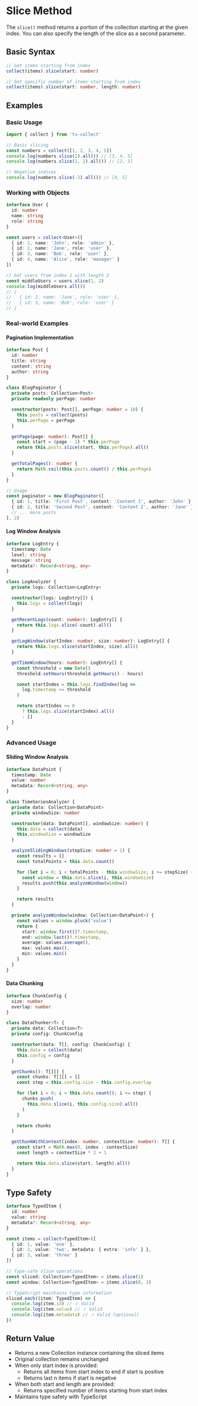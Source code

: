 # Slice Method

The `slice()` method returns a portion of the collection starting at the given index. You can also specify the length of the slice as a second parameter.

## Basic Syntax

```typescript
// Get items starting from index
collect(items).slice(start: number)

// Get specific number of items starting from index
collect(items).slice(start: number, length: number)
```

## Examples

### Basic Usage

```typescript
import { collect } from 'ts-collect'

// Basic slicing
const numbers = collect([1, 2, 3, 4, 5])
console.log(numbers.slice(2).all()) // [3, 4, 5]
console.log(numbers.slice(1, 2).all()) // [2, 3]

// Negative indices
console.log(numbers.slice(-2).all()) // [4, 5]
```

### Working with Objects

```typescript
interface User {
  id: number
  name: string
  role: string
}

const users = collect<User>([
  { id: 1, name: 'John', role: 'admin' },
  { id: 2, name: 'Jane', role: 'user' },
  { id: 3, name: 'Bob', role: 'user' },
  { id: 4, name: 'Alice', role: 'manager' }
])

// Get users from index 1 with length 2
const middleUsers = users.slice(1, 2)
console.log(middleUsers.all())
// [
//   { id: 2, name: 'Jane', role: 'user' },
//   { id: 3, name: 'Bob', role: 'user' }
// ]
```

### Real-world Examples

#### Pagination Implementation

```typescript
interface Post {
  id: number
  title: string
  content: string
  author: string
}

class BlogPaginator {
  private posts: Collection<Post>
  private readonly perPage: number

  constructor(posts: Post[], perPage: number = 10) {
    this.posts = collect(posts)
    this.perPage = perPage
  }

  getPage(page: number): Post[] {
    const start = (page - 1) * this.perPage
    return this.posts.slice(start, this.perPage).all()
  }

  getTotalPages(): number {
    return Math.ceil(this.posts.count() / this.perPage)
  }
}

// Usage
const paginator = new BlogPaginator([
  { id: 1, title: 'First Post', content: 'Content 1', author: 'John' },
  { id: 2, title: 'Second Post', content: 'Content 2', author: 'Jane' },
  // ... more posts
], 2)
```

#### Log Window Analysis

```typescript
interface LogEntry {
  timestamp: Date
  level: string
  message: string
  metadata?: Record<string, any>
}

class LogAnalyzer {
  private logs: Collection<LogEntry>

  constructor(logs: LogEntry[]) {
    this.logs = collect(logs)
  }

  getRecentLogs(count: number): LogEntry[] {
    return this.logs.slice(-count).all()
  }

  getLogWindow(startIndex: number, size: number): LogEntry[] {
    return this.logs.slice(startIndex, size).all()
  }

  getTimeWindow(hours: number): LogEntry[] {
    const threshold = new Date()
    threshold.setHours(threshold.getHours() - hours)

    const startIndex = this.logs.findIndex(log =>
      log.timestamp >= threshold
    )

    return startIndex >= 0
      ? this.logs.slice(startIndex).all()
      : []
  }
}
```

### Advanced Usage

#### Sliding Window Analysis

```typescript
interface DataPoint {
  timestamp: Date
  value: number
  metadata: Record<string, any>
}

class TimeSeriesAnalyzer {
  private data: Collection<DataPoint>
  private windowSize: number

  constructor(data: DataPoint[], windowSize: number) {
    this.data = collect(data)
    this.windowSize = windowSize
  }

  analyzeSlidingWindows(stepSize: number = 1) {
    const results = []
    const totalPoints = this.data.count()

    for (let i = 0; i < totalPoints - this.windowSize; i += stepSize) {
      const window = this.data.slice(i, this.windowSize)
      results.push(this.analyzeWindow(window))
    }

    return results
  }

  private analyzeWindow(window: Collection<DataPoint>) {
    const values = window.pluck('value')
    return {
      start: window.first()?.timestamp,
      end: window.last()?.timestamp,
      average: values.average(),
      max: values.max(),
      min: values.min()
    }
  }
}
```

#### Data Chunking

```typescript
interface ChunkConfig {
  size: number
  overlap: number
}

class DataChunker<T> {
  private data: Collection<T>
  private config: ChunkConfig

  constructor(data: T[], config: ChunkConfig) {
    this.data = collect(data)
    this.config = config
  }

  getChunks(): T[][] {
    const chunks: T[][] = []
    const step = this.config.size - this.config.overlap

    for (let i = 0; i < this.data.count(); i += step) {
      chunks.push(
        this.data.slice(i, this.config.size).all()
      )
    }

    return chunks
  }

  getChunkWithContext(index: number, contextSize: number): T[] {
    const start = Math.max(0, index - contextSize)
    const length = contextSize * 2 + 1

    return this.data.slice(start, length).all()
  }
}
```

## Type Safety

```typescript
interface TypedItem {
  id: number
  value: string
  metadata?: Record<string, any>
}

const items = collect<TypedItem>([
  { id: 1, value: 'one' },
  { id: 2, value: 'two', metadata: { extra: 'info' } },
  { id: 3, value: 'three' }
])

// Type-safe slice operations
const sliced: Collection<TypedItem> = items.slice(1)
const window: Collection<TypedItem> = items.slice(0, 2)

// TypeScript maintains type information
sliced.each((item: TypedItem) => {
  console.log(item.id) // ✓ Valid
  console.log(item.value) // ✓ Valid
  console.log(item.metadata) // ✓ Valid (optional)
})
```

## Return Value

- Returns a new Collection instance containing the sliced items
- Original collection remains unchanged
- When only start index is provided:
  - Returns all items from start index to end if start is positive
  - Returns last n items if start is negative
- When both start and length are provided:
  - Returns specified number of items starting from start index
- Maintains type safety with TypeScript
